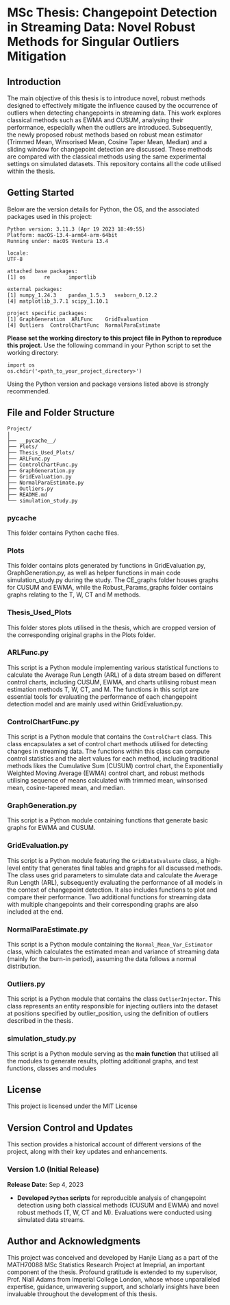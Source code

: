 # MSc Thesis: Changepoint Detection in Streaming Data: Novel Robust Methods for Singular Outliers Mitigation

## Introduction
The main objective of this thesis is to introduce novel, robust methods designed to effectively mitigate the influence caused by the occurrence of outliers when detecting changepoints in streaming data. This work explores classical methods such as EWMA and CUSUM, analysing their performance, especially when the outliers are introduced. Subsequently, the newly proposed robust methods based on robust mean estimator (Trimmed Mean, Winsorised Mean, Cosine Taper Mean, Median) and a sliding window for changepoint detection are discussed. These methods are compared with the classical methods using the same experimental settings on simulated datasets. This repository contains all the code utilised within the thesis.

## Getting Started
Below are the version details for Python, the OS, and the associated packages used in this project:
```
Python version: 3.11.3 (Apr 19 2023 18:49:55)
Platform: macOS-13.4-arm64-arm-64bit
Running under: macOS Ventura 13.4

locale:
UTF-8

attached base packages:
[1] os      re      importlib     

external packages:
[1] numpy_1.24.3    pandas_1.5.3   seaborn_0.12.2  
[4] matplotlib_3.7.1 scipy_1.10.1   

project specific packages:
[1] GraphGeneration  ARLFunc    GridEvaluation 
[4] Outliers  ControlChartFunc  NormalParaEstimate
```
**Please set the working directory to this project file in Python to reproduce this project.** Use the following command in your Python script to set the working directory:
```
import os
os.chdir('<path_to_your_project_directory>')
```
Using the Python version and package versions listed above is strongly recommended.

## File and Folder Structure
```
Project/
│
├── __pycache__/
├── Plots/
├── Thesis_Used_Plots/
├── ARLFunc.py
├── ControlChartFunc.py
├── GraphGeneration.py
├── GridEvaluation.py
├── NormalParaEstimate.py
├── Outliers.py
├── README.md
└── simulation_study.py
```

### __pycache__
This folder contains Python cache files.

### Plots
This folder contains plots generated by functions in GridEvaluation.py, GraphGeneration.py, as well as helper functions in main code simulation_study.py during the study. The CE_graphs folder houses graphs for CUSUM and EWMA, while the Robust_Params_graphs folder contains graphs relating to the T, W, CT and M methods.

### Thesis_Used_Plots
This folder stores plots utilised in the thesis, which are cropped version of the corresponding original graphs in the Plots folder.

### ARLFunc.py
This script is a Python module implementing various statistical functions to calculate the Average Run Length (ARL) of a data stream based on different control charts, including CUSUM, EWMA, and charts utilising robust mean estimation methods T, W, CT, and M. The functions in this script are essential tools for evaluating the performance of each changepoint detection model and are mainly used within GridEvaluation.py.

### ControlChartFunc.py
This script is a Python module that contains the `ControlChart` class. This class encapsulates a set of control chart methods utilised for detecting changes in streaming data. The functions within this class can compute control statistics and the alert values for each method, including traditional methods likes the Cumulative Sum (CUSUM) control chart, the Exponentially Weighted Moving Average (EWMA) control chart, and robust methods utilising sequence of means calculated with trimmed mean, winsorised mean, cosine-tapered mean, and median.

### GraphGeneration.py
This script is a Python module containing functions that generate basic graphs for EWMA and CUSUM.

### GridEvaluation.py
This script is a Python module featuring the `GridDataEvaluate` class, a high-level entity that generates final tables and graphs for all discussed methods. The class uses grid parameters to simulate data and calculate the Average Run Length (ARL), subsequently evaluating the performance of all models in the context of changepoint detection. It also includes functions to plot and compare their performance. Two additional functions for streaming data with multiple changepoints and their corresponding graphs are also included at the end.

### NormalParaEstimate.py
This script is a Python module containing the `Normal_Mean_Var_Estimator` class, which calculates the estimated mean and variance of streaming data (mainly for the burn-in period), assuming the data follows a normal distribution.

### Outliers.py
This script is a Python module that contains the class `OutlierInjector`. This class represents an entity responsible for injecting outliers into the dataset at positions specified by outlier_position, using the definition of outliers described in the thesis.

### **simulation_study.py**
This script is a Python module serving as the **main function** that utilised all the modules to generate results, plotting additional graphs, and test functions, classes and modules

## License

This project is licensed under the MIT License
## Version Control and Updates

This section provides a historical account of different versions of the project, along with their key updates and enhancements.

### Version 1.0 (Initial Release)
**Release Date:** Sep 4, 2023

- **Developed `Python` scripts** for reproducible analysis of changepoint detection using both classical methods (CUSUM and EWMA) and novel robust methods (T, W, CT and M). Evaluations were conducted using simulated data streams.

## Author and Acknowledgments

This project was conceived and developed by Hanjie Liang as a part of the MATH70088 MSc Statistics Research Project at Imeprial, an important component of the thesis. Profound gratitude is extended to my supervisor, Prof. Niall Adams from Imperial College London, whose whose unparalleled expertise, guidance, unwavering support, and scholarly insights have been invaluable throughout the development of this thesis.